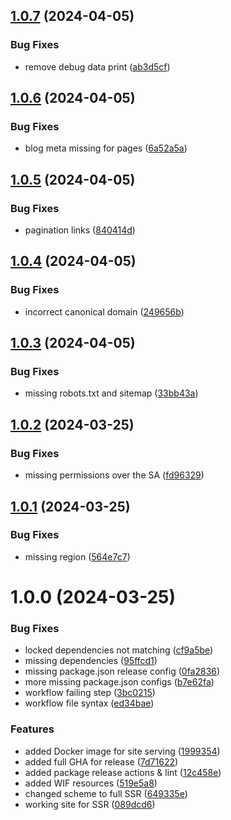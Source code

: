## [1.0.7](https://github.com/GonzaloHirsch/nuxt-blog-starter-ssr/compare/v1.0.6...v1.0.7) (2024-04-05)


### Bug Fixes

* remove debug data print ([ab3d5cf](https://github.com/GonzaloHirsch/nuxt-blog-starter-ssr/commit/ab3d5cff8f7e7ae68287a2ab66073c6158f7245c))

## [1.0.6](https://github.com/GonzaloHirsch/nuxt-blog-starter-ssr/compare/v1.0.5...v1.0.6) (2024-04-05)


### Bug Fixes

* blog meta missing for pages ([6a52a5a](https://github.com/GonzaloHirsch/nuxt-blog-starter-ssr/commit/6a52a5a1375a49b43ab9792839e5c33a7719415b))

## [1.0.5](https://github.com/GonzaloHirsch/nuxt-blog-starter-ssr/compare/v1.0.4...v1.0.5) (2024-04-05)


### Bug Fixes

* pagination links ([840414d](https://github.com/GonzaloHirsch/nuxt-blog-starter-ssr/commit/840414d78ec51cc2d1c5889cd20837dc6c033750))

## [1.0.4](https://github.com/GonzaloHirsch/nuxt-blog-starter-ssr/compare/v1.0.3...v1.0.4) (2024-04-05)


### Bug Fixes

* incorrect canonical domain ([249656b](https://github.com/GonzaloHirsch/nuxt-blog-starter-ssr/commit/249656be80dc8d0eb6fa719b1b9fe166b0354263))

## [1.0.3](https://github.com/GonzaloHirsch/nuxt-blog-starter-ssr/compare/v1.0.2...v1.0.3) (2024-04-05)


### Bug Fixes

* missing robots.txt and sitemap ([33bb43a](https://github.com/GonzaloHirsch/nuxt-blog-starter-ssr/commit/33bb43a95516ad27b3d38484737b339a8aa27b15))

## [1.0.2](https://github.com/GonzaloHirsch/nuxt-blog-starter-ssr/compare/v1.0.1...v1.0.2) (2024-03-25)


### Bug Fixes

* missing permissions over the SA ([fd96329](https://github.com/GonzaloHirsch/nuxt-blog-starter-ssr/commit/fd9632946c70fc07bb1edf2a7894ba1f6a38f95f))

## [1.0.1](https://github.com/GonzaloHirsch/nuxt-blog-starter-ssr/compare/v1.0.0...v1.0.1) (2024-03-25)


### Bug Fixes

* missing region ([564e7c7](https://github.com/GonzaloHirsch/nuxt-blog-starter-ssr/commit/564e7c753bc561e2159311b1dc38128198837dbe))

# 1.0.0 (2024-03-25)


### Bug Fixes

* locked dependencies not matching ([cf9a5be](https://github.com/GonzaloHirsch/nuxt-blog-starter-ssr/commit/cf9a5be73d92b8d559c568691ef024c8729cd093))
* missing dependencies ([95ffcd1](https://github.com/GonzaloHirsch/nuxt-blog-starter-ssr/commit/95ffcd109c4b99eb703069613aaa1e7a095cdda8))
* missing package.json release config ([0fa2836](https://github.com/GonzaloHirsch/nuxt-blog-starter-ssr/commit/0fa28360ca1eb574b90a6d0554a1d77a73612451))
* more missing package.json configs ([b7e62fa](https://github.com/GonzaloHirsch/nuxt-blog-starter-ssr/commit/b7e62fad4dc3f2019ab1d79f5e516f8dfc450bdb))
* workflow failing step ([3bc0215](https://github.com/GonzaloHirsch/nuxt-blog-starter-ssr/commit/3bc02152ad1e541386b62ccecf60afb739801998))
* workflow file syntax ([ed34bae](https://github.com/GonzaloHirsch/nuxt-blog-starter-ssr/commit/ed34baefb44136d1e00aa42d09374209d36f4266))


### Features

* added Docker image for site serving ([1999354](https://github.com/GonzaloHirsch/nuxt-blog-starter-ssr/commit/19993547357e550dda66e1df994315cdb3c5aa6d))
* added full GHA for release ([7d71622](https://github.com/GonzaloHirsch/nuxt-blog-starter-ssr/commit/7d71622d857f47d22cd6c4749142acf4756ed02f))
* added package release actions & lint ([12c458e](https://github.com/GonzaloHirsch/nuxt-blog-starter-ssr/commit/12c458e3e07d6c393d44645e519f604ed04676c7))
* added WIF resources ([519e5a8](https://github.com/GonzaloHirsch/nuxt-blog-starter-ssr/commit/519e5a8f1510e04577ed7b00ddc91612606d6afd))
* changed scheme to full SSR ([649335e](https://github.com/GonzaloHirsch/nuxt-blog-starter-ssr/commit/649335e5fc649cec38c051c72930b69b224497a3))
* working site for SSR ([089dcd6](https://github.com/GonzaloHirsch/nuxt-blog-starter-ssr/commit/089dcd69542fb22455e05df5e8e9984e0708d5b7))
